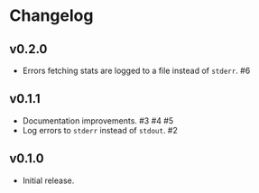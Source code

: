 # Changelog

## v0.2.0

- Errors fetching stats are logged to a file instead of `stderr`. #6

## v0.1.1

- Documentation improvements. #3 #4 #5
- Log errors to `stderr` instead of `stdout`. #2

## v0.1.0

- Initial release.
